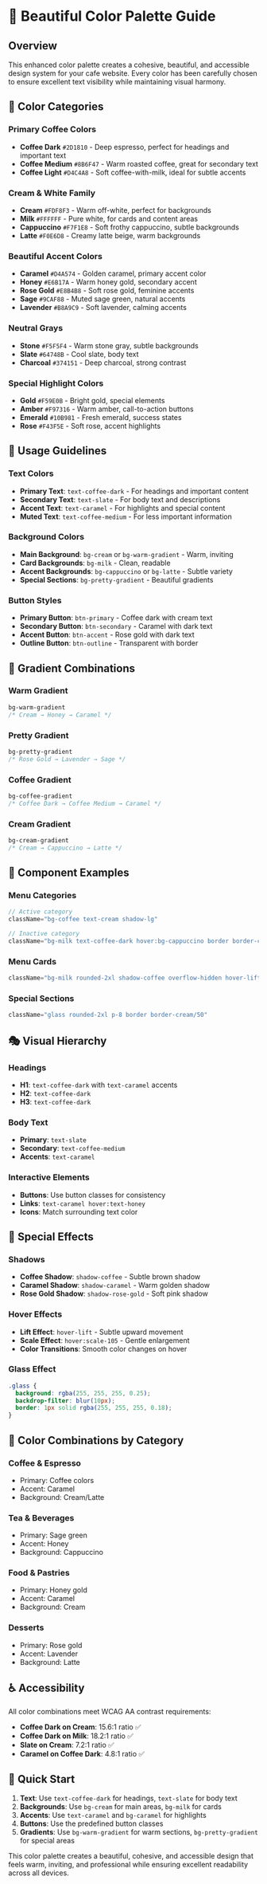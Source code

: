 # 🎨 Beautiful Color Palette Guide

## Overview
This enhanced color palette creates a cohesive, beautiful, and accessible design system for your cafe website. Every color has been carefully chosen to ensure excellent text visibility while maintaining visual harmony.

## 🌈 Color Categories

### Primary Coffee Colors
- **Coffee Dark** `#2D1810` - Deep espresso, perfect for headings and important text
- **Coffee Medium** `#8B6F47` - Warm roasted coffee, great for secondary text
- **Coffee Light** `#D4C4A8` - Soft coffee-with-milk, ideal for subtle accents

### Cream & White Family
- **Cream** `#FDF8F3` - Warm off-white, perfect for backgrounds
- **Milk** `#FFFFFF` - Pure white, for cards and content areas
- **Cappuccino** `#F7F1E8` - Soft frothy cappuccino, subtle backgrounds
- **Latte** `#F0E6D8` - Creamy latte beige, warm backgrounds

### Beautiful Accent Colors
- **Caramel** `#D4A574` - Golden caramel, primary accent color
- **Honey** `#E6B17A` - Warm honey gold, secondary accent
- **Rose Gold** `#E8B4B8` - Soft rose gold, feminine accents
- **Sage** `#9CAF88` - Muted sage green, natural accents
- **Lavender** `#B8A9C9` - Soft lavender, calming accents

### Neutral Grays
- **Stone** `#F5F5F4` - Warm stone gray, subtle backgrounds
- **Slate** `#64748B` - Cool slate, body text
- **Charcoal** `#374151` - Deep charcoal, strong contrast

### Special Highlight Colors
- **Gold** `#F59E0B` - Bright gold, special elements
- **Amber** `#F97316` - Warm amber, call-to-action buttons
- **Emerald** `#10B981` - Fresh emerald, success states
- **Rose** `#F43F5E` - Soft rose, accent highlights

## 🎯 Usage Guidelines

### Text Colors
- **Primary Text**: `text-coffee-dark` - For headings and important content
- **Secondary Text**: `text-slate` - For body text and descriptions
- **Accent Text**: `text-caramel` - For highlights and special content
- **Muted Text**: `text-coffee-medium` - For less important information

### Background Colors
- **Main Background**: `bg-cream` or `bg-warm-gradient` - Warm, inviting
- **Card Backgrounds**: `bg-milk` - Clean, readable
- **Accent Backgrounds**: `bg-cappuccino` or `bg-latte` - Subtle variety
- **Special Sections**: `bg-pretty-gradient` - Beautiful gradients

### Button Styles
- **Primary Button**: `btn-primary` - Coffee dark with cream text
- **Secondary Button**: `btn-secondary` - Caramel with dark text
- **Accent Button**: `btn-accent` - Rose gold with dark text
- **Outline Button**: `btn-outline` - Transparent with border

## 🎨 Gradient Combinations

### Warm Gradient
```css
bg-warm-gradient
/* Cream → Honey → Caramel */
```

### Pretty Gradient
```css
bg-pretty-gradient
/* Rose Gold → Lavender → Sage */
```

### Coffee Gradient
```css
bg-coffee-gradient
/* Coffee Dark → Coffee Medium → Caramel */
```

### Cream Gradient
```css
bg-cream-gradient
/* Cream → Cappuccino → Latte */
```

## 📱 Component Examples

### Menu Categories
```jsx
// Active category
className="bg-coffee text-cream shadow-lg"

// Inactive category
className="bg-milk text-coffee-dark hover:bg-cappuccino border border-coffee-light/30"
```

### Menu Cards
```jsx
className="bg-milk rounded-2xl shadow-coffee overflow-hidden hover-lift"
```

### Special Sections
```jsx
className="glass rounded-2xl p-8 border border-cream/50"
```

## 🎭 Visual Hierarchy

### Headings
- **H1**: `text-coffee-dark` with `text-caramel` accents
- **H2**: `text-coffee-dark`
- **H3**: `text-coffee-dark`

### Body Text
- **Primary**: `text-slate`
- **Secondary**: `text-coffee-medium`
- **Accents**: `text-caramel`

### Interactive Elements
- **Buttons**: Use button classes for consistency
- **Links**: `text-caramel hover:text-honey`
- **Icons**: Match surrounding text color

## 🌟 Special Effects

### Shadows
- **Coffee Shadow**: `shadow-coffee` - Subtle brown shadow
- **Caramel Shadow**: `shadow-caramel` - Warm golden shadow
- **Rose Gold Shadow**: `shadow-rose-gold` - Soft pink shadow

### Hover Effects
- **Lift Effect**: `hover-lift` - Subtle upward movement
- **Scale Effect**: `hover:scale-105` - Gentle enlargement
- **Color Transitions**: Smooth color changes on hover

### Glass Effect
```css
.glass {
  background: rgba(255, 255, 255, 0.25);
  backdrop-filter: blur(10px);
  border: 1px solid rgba(255, 255, 255, 0.18);
}
```

## 🎨 Color Combinations by Category

### Coffee & Espresso
- Primary: Coffee colors
- Accent: Caramel
- Background: Cream/Latte

### Tea & Beverages
- Primary: Sage green
- Accent: Honey
- Background: Cappuccino

### Food & Pastries
- Primary: Honey gold
- Accent: Caramel
- Background: Cream

### Desserts
- Primary: Rose gold
- Accent: Lavender
- Background: Latte

## ♿ Accessibility

All color combinations meet WCAG AA contrast requirements:
- **Coffee Dark on Cream**: 15.6:1 ratio ✅
- **Coffee Dark on Milk**: 18.2:1 ratio ✅
- **Slate on Cream**: 7.2:1 ratio ✅
- **Caramel on Coffee Dark**: 4.8:1 ratio ✅

## 🚀 Quick Start

1. **Text**: Use `text-coffee-dark` for headings, `text-slate` for body text
2. **Backgrounds**: Use `bg-cream` for main areas, `bg-milk` for cards
3. **Accents**: Use `text-caramel` and `bg-caramel` for highlights
4. **Buttons**: Use the predefined button classes
5. **Gradients**: Use `bg-warm-gradient` for warm sections, `bg-pretty-gradient` for special areas

This color palette creates a beautiful, cohesive, and accessible design that feels warm, inviting, and professional while ensuring excellent readability across all devices. 